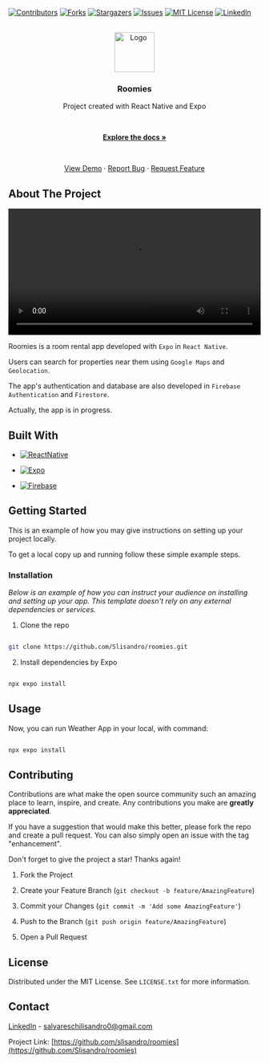 [![Contributors][contributors-shield]][contributors-url]
[![Forks][forks-shield]][forks-url]
[![Stargazers][stars-shield]][stars-url]
[![Issues][issues-shield]][issues-url]
[![MIT License][license-shield]][license-url]
[![LinkedIn][linkedin-shield]][linkedin-url]

<br  />


<div  align="center">

<a align="center" href="https://github.com/Slisandro/roomies">

<img src="https://github.com/othneildrew/Best-README-Template/raw/master/images/logo.png" alt="Logo" width="80"  height="80" align="center" />

</a>

  

<h3  align="center">Roomies</h3>

  

<p  align="center">
	Project created with React Native and Expo
</p>
<br  />

<a  href="https://github.com/Slisandro/roomies"><strong>Explore the docs »</strong></a>

<br  />


<a  href="#">View Demo</a>
·
<a  href="https://github.com/Slisandro/roomies/issues">Report Bug</a>
·
<a  href="https://github.com/Slisandro/roomies/issues">Request Feature</a>

</div>

## About The Project
<div align="center">
<video align="center" width="100%" height="auto" src="https://github.com/user-attachments/assets/09e714c2-fe63-42c6-8bf2-359efa594fcf" autoplay></video>
	
</div>

Roomies is a room rental app developed with `Expo` in `React Native`. 

Users can search for properties near them using `Google Maps` and `Geolocation`. 

The app's authentication and database are also developed in `Firebase Authentication` and `Firestore`.

Actually, the app is in progress.

## Built With

* [![ReactNative][ReactNative]][ReactNative-url]

* [![Expo][Expo]][Expo-url]

* [![Firebase][Firebase]][Firebase-url]

## Getting Started

  

This is an example of how you may give instructions on setting up your project locally.

To get a local copy up and running follow these simple example steps.

  

### Installation

  

_Below is an example of how you can instruct your audience on installing and setting up your app. This template doesn't rely on any external dependencies or services._  

1. Clone the repo


```sh

git clone https://github.com/Slisandro/roomies.git

```


2. Install dependencies by Expo


```sh

npx expo install 

```


## Usage

Now, you can run Weather App in your local, with command:

```js

npx expo install

```
  
## Contributing

Contributions are what make the open source community such an amazing place to learn, inspire, and create. Any contributions you make are **greatly appreciated**.

If you have a suggestion that would make this better, please fork the repo and create a pull request. You can also simply open an issue with the tag "enhancement".

Don't forget to give the project a star! Thanks again!

1. Fork the Project

2. Create your Feature Branch (`git checkout -b feature/AmazingFeature`)

3. Commit your Changes (`git commit -m 'Add some AmazingFeature'`)

4. Push to the Branch (`git push origin feature/AmazingFeature`)

5. Open a Pull Request

  
## License

Distributed under the MIT License. See `LICENSE.txt` for more information.

## Contact

[LinkedIn](https://www.linkedin.com/in/salvareschilisandro/) - salvareschilisandro0@gmail.com

  

Project Link: [https://github.com/slisandro/roomies](https://github.com/Slisandro/roomies)

[contributors-shield]: https://img.shields.io/github/contributors/Slisandro/roomies.svg?style=for-the-badge

[contributors-url]: https://github.com/Slisandro/roomies/graphs/contributors

[forks-shield]: https://img.shields.io/github/forks/Slisandro/roomies.svg?style=for-the-badge

[forks-url]: https://github.com/Slisandro/roomies/network/members

[stars-shield]: https://img.shields.io/github/stars/Slisandro/roomies.svg?style=for-the-badge

[stars-url]: https://github.com/Slisandro/roomies/

[issues-shield]: https://img.shields.io/github/issues/Slisandro/roomies.svg?style=for-the-badge

[issues-url]: https://github.com/Slisandro/roomies/issues

[license-shield]: https://img.shields.io/github/license/Slisandro/roomies.svg?style=for-the-badge

[license-url]: https://github.com/Slisandro/roomies/blob/master/LICENSE.txt

[linkedin-shield]: https://img.shields.io/badge/-LinkedIn-black.svg?style=for-the-badge&logo=linkedin&colorB=555

[linkedin-url]: https://www.linkedin.com/in/salvareschilisandro

[product-screenshot]: https://github-production-user-asset-6210df.s3.amazonaws.com/47686025/276438063-414a4892-a6cc-463b-ad62-9978ba4a553a.mp4
            
[ReactNative]: https://img.shields.io/badge/react_native-%2320232a.svg?style=for-the-badge&logo=react&logoColor=%2361DAFB
[Expo]: https://img.shields.io/badge/expo-1C1E24?style=for-the-badge&logo=expo&logoColor=#D04A37
[Firebase]: https://img.shields.io/badge/firebase-%23039BE5.svg?style=for-the-badge&logo=firebase

[ReactNative-url]: https://reactnative.dev/
[Expo-url]: https://reactnative.dev/
[Firebase-url]: https://firebase.google.com/
